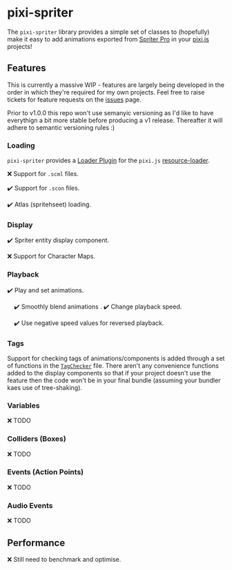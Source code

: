 # pixi-spriter

The `pixi-spriter` library provides a simple set of classes to (hopefully) make it easy to add animations exported from [Spriter Pro](https://brashmonkey.com/spriter-pro/) in your [pixi.js](https://www.pixijs.com/) projects!

## Features

This is currently a massive WIP - features are largely being developed in the order in which they're required for my own projects. Feel free to raise tickets for feature requests on the [issues](https://github.com/brinsleylogic/pixi-spriter/issues) page.

Prior to v1.0.0 this repo won't use semanyic versioning as I'd like to have everythign a bit more stable before producing a v1 release. Thereafter it will adhere to semantic versioning rules :)

### Loading

`pixi-spriter` provides a [Loader Plugin](https://pixijs.download/dev/docs/PIXI.html#ILoaderPlugin) for the `pixi.js` [resource-loader](https://pixijs.download/dev/docs/PIXI.Loader.html).

❌ Support for `.scml` files.

✔️ Support for `.scon` files.

✔️ Atlas (spritehseet) loading.

### Display

✔️ Spriter entity display component.

❌ Support for Character Maps.

### Playback

✔️ Play and set animations.

&nbsp;&nbsp;&nbsp;&nbsp;✔️ Smoothly blend animations
.
✔️ Change playback speed.

&nbsp;&nbsp;&nbsp;&nbsp;✔️ Use negative speed values for reversed playback.

### Tags

Support for checking tags of animations/components is added through a set of functions in the [`TagChecker`](src/animator/TagChecker.ts) file. There aren't any convenience functions added to the display components so that if your project doesn't use the feature then the code won't be in your final bundle (assuming your bundler kaes use of tree-shaking).

### Variables

❌ TODO

### Colliders (Boxes)

❌ TODO

### Events (Action Points)

❌ TODO

### Audio Events

❌ TODO

## Performance

❌ Still need to benchmark and optimise.
